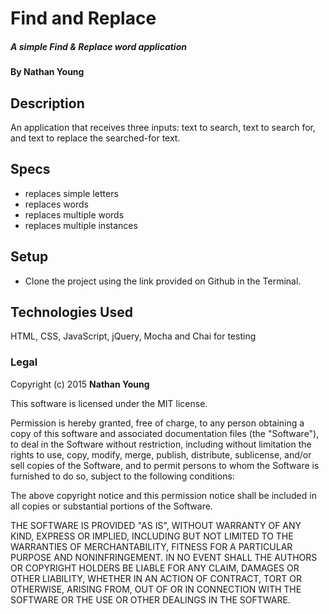 # Find and Replace

##### A simple Find & Replace word application

#### By Nathan Young

## Description

An application that receives three inputs: text to search, text to search for, and text to replace the searched-for text.

## Specs

* replaces simple letters
* replaces words
* replaces multiple words
* replaces multiple instances

## Setup

* Clone the project using the link provided on Github in the Terminal.

## Technologies Used

HTML, CSS, JavaScript, jQuery, Mocha and Chai for testing

### Legal

Copyright (c) 2015 **Nathan Young**

This software is licensed under the MIT license.

Permission is hereby granted, free of charge, to any person obtaining a copy
of this software and associated documentation files (the "Software"), to deal
in the Software without restriction, including without limitation the rights
to use, copy, modify, merge, publish, distribute, sublicense, and/or sell
copies of the Software, and to permit persons to whom the Software is
furnished to do so, subject to the following conditions:

The above copyright notice and this permission notice shall be included in
all copies or substantial portions of the Software.

THE SOFTWARE IS PROVIDED "AS IS", WITHOUT WARRANTY OF ANY KIND, EXPRESS OR
IMPLIED, INCLUDING BUT NOT LIMITED TO THE WARRANTIES OF MERCHANTABILITY,
FITNESS FOR A PARTICULAR PURPOSE AND NONINFRINGEMENT. IN NO EVENT SHALL THE
AUTHORS OR COPYRIGHT HOLDERS BE LIABLE FOR ANY CLAIM, DAMAGES OR OTHER
LIABILITY, WHETHER IN AN ACTION OF CONTRACT, TORT OR OTHERWISE, ARISING FROM,
OUT OF OR IN CONNECTION WITH THE SOFTWARE OR THE USE OR OTHER DEALINGS IN
THE SOFTWARE.
